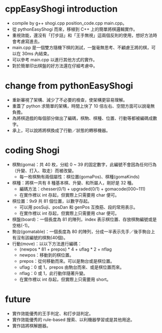 # cppEasyShogi introduction
- compile by g++ shogi.cpp position_code.cpp main.cpp。
- 從 pythonEasyShogi 而來，移植到 C++ 上的簡單將棋邏輯實作。
- 重視效能，還沒有「打步詰」和「王手無視」這兩個反則的使用，想好方法時會考慮寫進去。
- main.cpp 是一個雙方隨機下棋的測試，一盤毫無思考、不顧慮王將的棋，可以在 30ms 內結束。
- 可以參考 main.cpp 以進行其他方式的實作。
- 對於簡單印出棋盤的好方法還在仔細考慮中。

# change from pythonEasyShogi
- 重新審視了架構、減少了不必要的檢查，使架構更容易理解。
- 重蓋了 python 求簡單的架構，時間上快了 10 倍左右、空間方面可以說毫無負擔。
- 為將棋遊戲的每個部分做出了編碼，棋駒、棋種、位置、行動等都被編碼成數字。
- 承上，可以說將將棋換成了行動／狀態的轉移機器。

# coding Shogi
- 棋駒(goma)：共 40 枚，分給 0 ~ 39 的固定數字，此編號不會因為任何行為（升變、打入、取走）而被改變。
  - 每一枚棋駒有兩個屬性：棋位置(gomaPos)、棋種(gomaKinds)
- 棋種：將棋一共有 8 種基本棋、升變、和所屬人，剛好是 32 種。
  - 編碼方法：chesser(0/1) + upgraded(0/1) + gomacode(000~111)
  - 在實作裡以 int 存起，但實際上只需要用 char 便可。
- 棋位置：9x9 共 81 個位置，以數字存起。
  - 可以用 posSuji、posDan 和 genPos 互換筋、段的常用表示。
  - 在實作裡以 int 存起，但實際上只需要用 char 便可。
- 棋盤(board)：一個長度為 81 的陣列，index 表示棋位置、存放棋駒編號或是空格(-1)。
- 駒台(gomatable)：一個長度為 80 的陣列，分成一半表示先手／後手駒台上有沒有該編號的棋駒(40個)。
- 行動(move)：以以下方法進行編碼：
  - (newpos * 81 + prepos) * 4 + uflag * 2 + nflag
  - newpos：移動到的棋位置。
  - prepos：從何移動而來。可以是駒台或是棋位置。
  - uflag：0 或 1，prepos 由駒台而來、或是棋位置而來。
  - nflag：0 或 1，此行動伴隨著升變。
  - 在實作裡以 int 存起，但實際上只需要用 short。
# future
- 實作效能優秀的王手判定、和打步詰判定。
- 實作效能優秀的 rule-based 搜索、以利機器學習或是其他用途。
- 實作詰將棋解題器。
